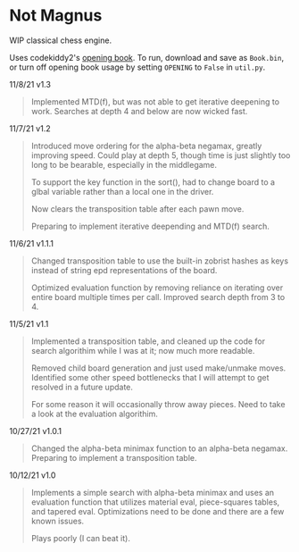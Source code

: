 # Not Magnus
WIP classical chess engine.

Uses codekiddy2's [opening book](https://sourceforge.net/projects/codekiddy-chess/files/Books/Polyglot%20books/Update1/). To run, download and save as `Book.bin`, or turn off opening book usage by setting `OPENING` to `False` in `util.py`.

11/8/21 v1.3
> Implemented MTD(f), but was not able to get iterative deepening to work. Searches at depth 4 and below are now wicked fast.

11/7/21 v1.2
> Introduced move ordering for the alpha-beta negamax, greatly improving speed. Could play at depth 5, though time is just slightly too long to be bearable, especially in the middlegame.
>
> To support the key function in the sort(), had to change board to a glbal variable rather than a local one in the driver.
> 
> Now clears the transposition table after each pawn move.
> 
> Preparing to implement iterative deepending and MTD(f) search.

11/6/21 v1.1.1
> Changed transposition table to use the built-in zobrist hashes as keys instead of string epd representations of the board.
>
> Optimized evaluation function by removing reliance on iterating over entire board multiple times per call. Improved search depth from 3 to 4.

11/5/21 v1.1
> Implemented a transposition table, and cleaned up the code for search algorithim while I was at it; now much more readable.
>
> Removed child board generation and just used make/unmake moves. Identified some other speed bottlenecks that I will attempt to get resolved in a future update.
>
> For some reason it will occasionally throw away pieces. Need to take a look at the evaluation algorithim.

10/27/21 v1.0.1
> Changed the alpha-beta minimax function to an alpha-beta negamax. Preparing to implement a transposition table.

10/12/21 v1.0
> Implements a simple search with alpha-beta minimax and uses an evaluation function that utilizes material eval, piece-squares tables, and tapered eval.
Optimizations need to be done and there are a few known issues.
> 
> Plays poorly (I can beat it).
